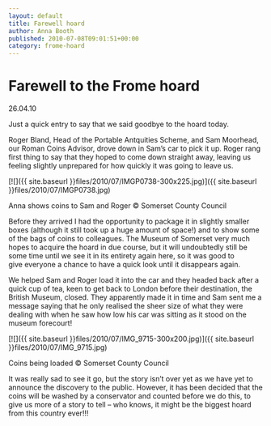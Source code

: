 ```yaml
---
layout: default
title: Farewell hoard
author: Anna Booth
published: 2010-07-08T09:01:51+00:00
category: frome-hoard
---
```


Farewell to the Frome hoard
===========================

26.04.10

Just a quick entry to say that we said goodbye to the hoard today.

Roger Bland, Head of the Portable Antquities Scheme, and Sam Moorhead, our Roman Coins Advisor, drove down in Sam’s car to pick it up. Roger rang first thing to say that they hoped to come down straight away, leaving us feeling slightly unprepared for how quickly it was going to leave us.

[![]({{ site.baseurl }}files/2010/07/IMGP0738-300x225.jpg)]({{ site.baseurl }}files/2010/07/IMGP0738.jpg)

Anna shows coins to Sam and Roger © Somerset County Council

Before they arrived I had the opportunity to package it in slightly smaller boxes (although it still took up a huge amount of space!) and to show some of the bags of coins to colleagues. The Museum of Somerset very much hopes to acquire the hoard in due course, but it will undoubtedly still be some time until we see it in its entirety again here, so it was good to give everyone a chance to have a quick look until it disappears again.

We helped Sam and Roger load it into the car and they headed back after a quick cup of tea, keen to get back to London before their destination, the British Museum, closed. They apparently made it in time and Sam sent me a message saying that he only realised the sheer size of what they were dealing with when he saw how low his car was sitting as it stood on the museum forecourt!

[![]({{ site.baseurl }}files/2010/07/IMG_9715-300x200.jpg)]({{ site.baseurl }}files/2010/07/IMG_9715.jpg)

Coins being loaded © Somerset County Council

It was really sad to see it go, but the story isn’t over yet as we have yet to announce the discovery to the public. However, it has been decided that the coins will be washed by a conservator and counted before we do this, to give us more of a story to tell – who knows, it might be the biggest hoard from this country ever!!!